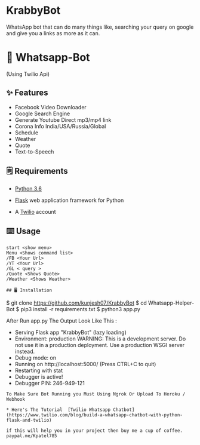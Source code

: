# KrabbyBot
WhatsApp bot that can do many things like, searching your query on google and give you a links as more as it can.

# 🤖 Whatsapp-Bot 
(Using Twilio Api)

## ✨ Features
- Facebook Video Downloader 
- Google Search Engine 
- Generate Youtube Direct mp3/mp4 link
- Corona Info India/USA/Russia/Global
- Schedule
- Weather
- Quote
- Text-to-Speech

## 🗒️ Requirements
* [Python 3.6](https://www.python.org/downloads/) 

* [Flask](https://palletsprojects.com/p/flask/) web application framework for Python

* A [Twilio](https://www.twilio.com/) account

## ⌨️ Usage
```
start <show menu>
Menu <Shows command list>
/FB <Your Url>
/YT <Your Url>
/GL < query >
/Quote <Shows Quote>
/Weather <Shows Weather>
 
## 🖥️ Installation
```
$ git clone https://github.com/kunjesh07/KrabbyBot
$ cd Whatsapp-Helper-Bot
$ pip3 install -r requirements.txt
$ python3 app.py

After Run app.py The Output Look Like This :

 * Serving Flask app "KrabbyBot" (lazy loading)
 * Environment: production
   WARNING: This is a development server. Do not use it in a production deployment.
   Use a production WSGI server instead.
 * Debug mode: on
 * Running on http://localhost:5000/ (Press CTRL+C to quit)
 * Restarting with stat
 * Debugger is active!
 * Debugger PIN: 246-949-121
 ```
 To Make Sure Bot Running you Must Using Ngrok Or Upload To Heroku / Webhook
 
 * Here's The Tutorial  [Twilio Whatsapp Chatbot](https://www.twilio.com/blog/build-a-whatsapp-chatbot-with-python-flask-and-twilio)

 if this will help you in your project then buy me a cup of coffee.
 paypal.me/Kpatel785
 
